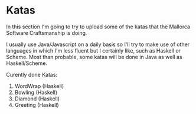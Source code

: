 # Katas

In this section I'm going to try to upload some of the katas that the Mallorca Software Craftsmanship is doing.

I usually use Java/Javascript on a daily basis so I'll try to make use of other languages in which I'm less fluent but I certainly like, such as Haskell or Scheme. Most than probable, some katas will be done in Java as well as Haskell/Scheme.

Curently done Katas:

 1. WordWrap (Haskell)
 2. Bowling (Haskell)
 3. Diamond (Haskell)
 4. Greeting (Haskell)
